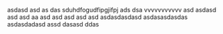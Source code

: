 asdasd
asd
as
das
sduhdfogudfipgjifpj
ads
dsa
vvvvvvvvvvv
asd
asdasd
asd
asd
aa
asd
asd
asd
asd
asd
asdasdasdasd
asdasasdasdas
asdasdadasd
assd
dasasd
ddas
